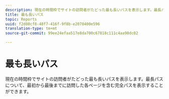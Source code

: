 ```yaml
---
description: 現在の時間枠でサイトの訪問者がたどった最も長いパスを表示します。最長パスについて、最初から最後までに訪問した各ページを含む完全パスを表示することができます。
title: 最も長いパス
topic: Reports
uuid: f2d80cf8-48f7-416f-9f8b-e2078400e596
translation-type: tm+mt
source-git-commit: 99ee24efaa517e8da700c67818c111c4aa90dc02

---
```



# 最も長いパス

現在の時間枠でサイトの訪問者がたどった最も長いパスを表示します。最長パスについて、最初から最後までに訪問した各ページを含む完全パスを表示することができます。

